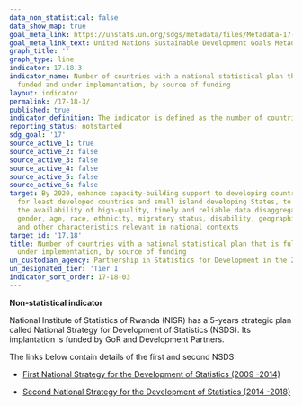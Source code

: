```yaml
---
data_non_statistical: false
data_show_map: true
goal_meta_link: https://unstats.un.org/sdgs/metadata/files/Metadata-17-18-03.pdf
goal_meta_link_text: United Nations Sustainable Development Goals Metadata (pdf 468kB)
graph_title: ''
graph_type: line
indicator: 17.18.3
indicator_name: Number of countries with a national statistical plan that is fully
  funded and under implementation, by source of funding
layout: indicator
permalink: /17-18-3/
published: true
indicator_definition: The indicator is defined as the number of countries with a national statistical plan that is fully funded and under implementation, as reported in the annual status reports on National Strategies for the Development of Statistics.  
reporting_status: notstarted
sdg_goal: '17'
source_active_1: true
source_active_2: false
source_active_3: false
source_active_4: false
source_active_5: false
source_active_6: false
target: By 2020, enhance capacity-building support to developing countries, including
  for least developed countries and small island developing States, to increase significantly
  the availability of high-quality, timely and reliable data disaggregated by income,
  gender, age, race, ethnicity, migratory status, disability, geographic location
  and other characteristics relevant in national contexts
target_id: '17.18'
title: Number of countries with a national statistical plan that is fully funded and
  under implementation, by source of funding
un_custodian_agency: Partnership in Statistics for Development in the 21st Century (PARIS21)
un_designated_tier: 'Tier I'
indicator_sort_order: 17-18-03
---
```

**Non-statistical indicator**

National Institute of Statistics of Rwanda (NISR) has a 5-years strategic plan called National Strategy for Development of Statistics (NSDS). Its implantation is funded by GoR and Development Partners.

The links below contain details of the first and second NSDS:
  
  * [First National Strategy for the Development of Statistics (2009 -2014)](http://statistics.gov.rw/publication/first-national-strategy-development-statistics-2009-2014)
  
  * [Second National Strategy for the Development of Statistics (2014 -2018)](http://statistics.gov.rw/publication/second-national-strategy-development-statistics-2014-2018)
